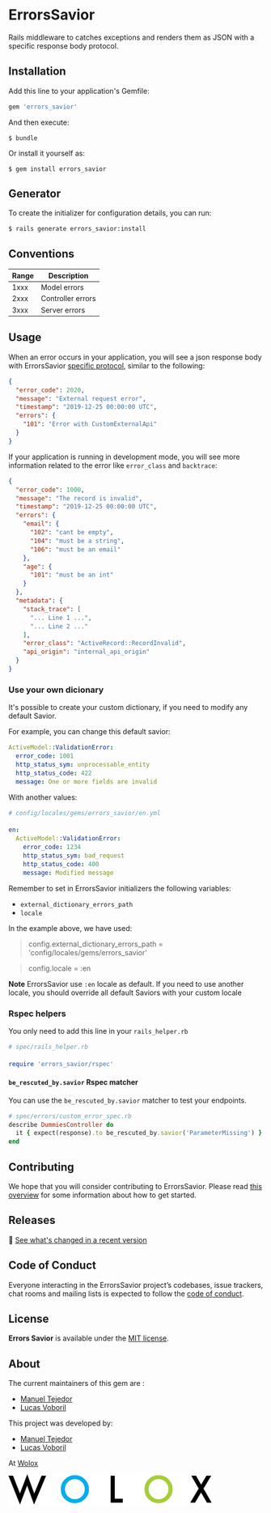 # ErrorsSavior

Rails middleware to catches exceptions and renders them as JSON with a specific response body protocol.

## Installation

Add this line to your application's Gemfile:

```ruby
gem 'errors_savior'
```

And then execute:

    $ bundle

Or install it yourself as:

    $ gem install errors_savior

## Generator

To create the initializer for configuration details, you can run:

    $ rails generate errors_savior:install


## Conventions

| Range | Description |
| ----- | ----------- |
| 1xxx  | Model errors |
| 2xxx  | Controller errors |
| 3xxx  | Server errors |

## Usage

When an error occurs in your application, you will see a json response body with  ErrorsSavior [specific protocol](lib/errors_savior/presenter/protocol.rb), similar to the following:

```json
{
  "error_code": 2020,
  "message": "External request error",
  "timestamp": "2019-12-25 00:00:00 UTC",
  "errors": {
    "101": "Error with CustomExternalApi"
  }
}
```


If your application is running in development mode, you will see more information related to the error like `error_class` and `backtrace`:

```json
{
  "error_code": 1000,
  "message": "The record is invalid",
  "timestamp": "2019-12-25 00:00:00 UTC",
  "errors": {
    "email": {
      "102": "cant be empty",
      "104": "must be a string",
      "106": "must be an email"
    },
    "age": {
      "101": "must be an int"
    }
  },
  "metadata": {
    "stack_trace": [
      "... Line 1 ...",
      "... Line 2 ..."
    ],
    "error_class": "ActiveRecord::RecordInvalid",
    "api_origin": "internal_api_origin"
  }
}
```

### Use your own dicionary

It's possible to create your custom dictionary, if you need to modify any default Savior.

For example, you can change this default savior:
```yml
ActiveModel::ValidationError:
  error_code: 1001
  http_status_sym: unprocessable_entity
  http_status_code: 422
  message: One or more fields are invalid
```

With another values:
```yml
# config/locales/gems/errors_savior/en.yml

en:
  ActiveModel::ValidationError:
    error_code: 1234
    http_status_sym: bad_request
    http_status_code: 400
    message: Modified message
```

Remember to set in ErrorsSavior initializers the following variables:
* `external_dictionary_errors_path`
* `locale`

In the example above, we have used:
> config.external_dictionary_errors_path = 'config/locales/gems/errors_savior'

> config.locale = :en

**Note**
ErrorsSavior use `:en` locale as default.
If you need to use another locale, you should override all default Saviors with your custom locale


### Rspec helpers

You only need to add this line in your `rails_helper.rb`

```ruby
# spec/rails_helper.rb

require 'errors_savior/rspec'
```

#### `be_rescuted_by.savior` Rspec matcher
You can use the `be_rescuted_by.savior` matcher to test your endpoints.

```rb
# spec/errors/custom_error_spec.rb
describe DummiesController do
  it { expect(response).to be_rescuted_by.savior('ParameterMissing') }
end
```

## Contributing

We hope that you will consider contributing to ErrorsSavior.
Please read [this overview](CONTRIBUTING.md#create-pull-request) for some information about how to get started.


## Releases
📢 [See what's changed in a recent version](https://github.com/Wolox/errors_savior/releases)


## Code of Conduct

Everyone interacting in the ErrorsSavior project’s codebases, issue trackers, chat rooms and mailing lists is expected to follow the [code of conduct](CODE_OF_CONDUCT.md).


## License

**Errors Savior** is available under the [MIT license](LICENSE.txt).


## About

The current maintainers of this gem are :
* [Manuel Tejedor](https://github.com/mtejedorwolox)
* [Lucas Voboril](https://github.com/lucasVoboril)

This project was developed by:
* [Manuel Tejedor](https://github.com/mtejedorwolox)
* [Lucas Voboril](https://github.com/lucasVoboril)

At [Wolox](https://www.wolox.com.ar)

[![Wolox](https://raw.githubusercontent.com/Wolox/press-kit/master/logos/logo_banner.png)](https://www.wolox.com.ar)
